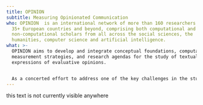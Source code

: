 ```yaml
---
title: OPINION
subtitle: Measuring Opinionated Communication
who: OPINION  is an international network of more than 160 researchers across
  35+ European countries and beyond, comprising both computational and
  non-computational scholars from all across the social sciences, the
  humanities, computer science and artificial intelligence.
what: >-
  OPINION aims to develop and integrate conceptual foundations, computational
  measurement strategies, and research agendas for the study of textual
  expressions of evaluative opinions.


  As a concerted effort to address one of the key challenges in the study of digital textual data, OPINION advances a trans-disciplinary, multilingual, culturally sensitive, and collaborative approach to studying opinionated communication.
---
```

this text is not currently visible anywhere